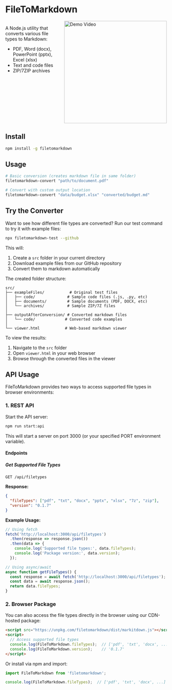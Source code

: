 # FileToMarkdown

<div style="display: flex; align-items: flex-start; gap: 20px;">
<div>

A Node.js utility that converts various file types to Markdown:
- PDF, Word (docx), PowerPoint (pptx), Excel (xlsx)
- Text and code files
- ZIP/7ZIP archives

</div>
<div>
<a href="https://youtu.be/UkGT3DDPTGI">
<img src="https://img.youtube.com/vi/UkGT3DDPTGI/mqdefault.jpg" width="320" alt="Demo Video" />
</a>
</div>
</div>

## Install

```bash
npm install -g filetomarkdown
```

## Usage

```bash
# Basic conversion (creates markdown file in same folder)
filetomarkdown-convert "path/to/document.pdf"

# Convert with custom output location
filetomarkdown-convert "data/budget.xlsx" "converted/budget.md"
```

## Try the Converter

Want to see how different file types are converted? Run our test command to try it with example files:

```bash
npx filetomarkdown-test --github
```

This will:
1. Create a `src` folder in your current directory
2. Download example files from our GitHub repository
3. Convert them to markdown automatically

The created folder structure:
```
src/
├── exampleFiles/           # Original test files
│   ├── code/              # Sample code files (.js, .py, etc)
│   ├── documents/         # Sample documents (PDF, DOCX, etc)
│   └── archives/          # Sample ZIP/7Z files
│
├── outputAfterConversion/ # Converted markdown files
│   └── code/             # Converted code examples
│
└── viewer.html           # Web-based markdown viewer
```

To view the results:
1. Navigate to the `src` folder
2. Open `viewer.html` in your web browser
3. Browse through the converted files in the viewer

## API Usage

FileToMarkdown provides two ways to access supported file types in browser environments:

### 1. REST API

Start the API server:
```bash
npm run start:api
```

This will start a server on port 3000 (or your specified PORT environment variable).

#### Endpoints

##### Get Supported File Types
```
GET /api/filetypes
```

**Response:**
```json
{
  "fileTypes": ["pdf", "txt", "docx", "pptx", "xlsx", "7z", "zip"],
  "version": "0.1.7"
}
```

**Example Usage:**
```javascript
// Using fetch
fetch('http://localhost:3000/api/filetypes')
  .then(response => response.json())
  .then(data => {
    console.log('Supported file types:', data.fileTypes);
    console.log('Package version:', data.version);
  });

// Using async/await
async function getFileTypes() {
  const response = await fetch('http://localhost:3000/api/filetypes');
  const data = await response.json();
  return data.fileTypes;
}
```

### 2. Browser Package

You can also access the file types directly in the browser using our CDN-hosted package:

```html
<script src="https://unpkg.com/filetomarkdown/dist/markitdown.js"></script>
<script>
  // Access supported file types
  console.log(FileToMarkdown.fileTypes);  // ['pdf', 'txt', 'docx', ...]
  console.log(FileToMarkdown.version);    // '0.1.7'
</script>
```

Or install via npm and import:
```javascript
import FileToMarkdown from 'filetomarkdown';

console.log(FileToMarkdown.fileTypes);  // ['pdf', 'txt', 'docx', ...]
```